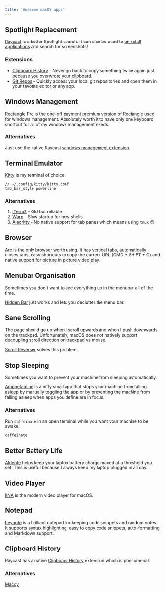 ```yaml
---
title: 'Awesome macOS apps'
---
```


## Spotlight Replacement

[Raycast](https://www.raycast.com/) is a better Spotlight search. It can also be used to [uninstall applications](https://youtu.be/tVDnl0YW9hA) and search for screenshots!

### Extensions

- [Clipboard History](https://www.raycast.com/extensions/clipboard-history) - Never go back to copy something twice again just because you overwrote your clipboard.
- [Git Repos](https://www.raycast.com/moored/git-repos) - Quickly access your local git repositories and open them in your favorite editor or any app.

## Windows Management

[Rectangle Pro](https://rectangleapp.com/pro) is the one-off payment premium version of Rectangle used for windows management. Absolutely worth it to have only one keyboard shortcut for all of my windows management needs.

### Alternatives

Just use the native Raycast [windows management extension](https://www.raycast.com/extensions/window-management).

## Terminal Emulator

[Kitty](https://sw.kovidgoyal.net/kitty/) is my terminal of choice.

```
// ~/.config/kitty/kitty.conf
tab_bar_style powerline
```

### Alternatives

1. [iTerm2](https://iterm2.com/) - Old but reliable
1. [Warp](https://www.warp.dev/) - Slow startup for new shells
1. [Alacritty](https://github.com/alacritty/alacritty) - No native support for tab panes which means using `tmux` 😔

## Browser

[Arc](https://arc.net/) is the only browser worth using. It has vertical tabs, automatically closes tabs, easy shortcuts to copy the current URL (CMD + SHIFT + C) and native support for picture in picture video play.

## Menubar Organisation

Sometimes you don't want to see everything up in the menubar all of the time.

[Hidden Bar](https://github.com/dwarvesf/hidden) just works and lets you declutter the menu bar.

## Sane Scrolling

The page should go up when I scroll upwards and when I push downwards on the trackpad. Unfortunately, macOS does not natively support decoupling scroll direction on trackpad vs mouse.

[Scroll Reverser](https://github.com/pilotmoon/Scroll-Reverser) solves this problem.

## Stop Sleeping

Sometimes you want to prevent your machine from sleeping automatically.

[Amphetamine](https://apps.apple.com/us/app/amphetamine/id937984704) is a nifty small app that stops your machine from falling asleep by manually toggling the app or by preventing the machine from falling asleep when apps you define are in focus.

### Alternatives

Run `caffeinate` in an open terminal while you want your machine to be awake.

```sh
caffeinate
```

## Better Battery Life

[Aldente](https://github.com/AppHouseKitchen/AlDente-Charge-Limiter) helps keep your laptop battery charge maxed at a threshold you set. This is useful because I always keep my laptop plugged in all day.

## Video Player

[IINA](https://github.com/iina/iina) is the modern video player for macOS.

## Notepad

[heynote](https://heynote.com/) is a brilliant notepad for keeping code snippets and random notes. It supports syntax highlighting, easy to copy code snippets, auto-formatting and Markdown support.

## Clipboard History

Raycast has a native [Clipboard History](https://www.raycast.com/extensions/clipboard-history) extension which is phenomenal.

### Alternatives

[Maccy](https://maccy.app/)
